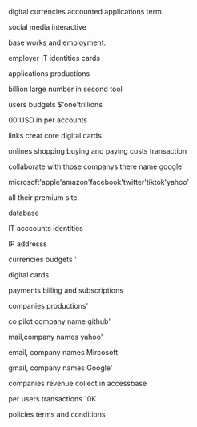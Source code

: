 
digital currencies accounted applications term.

social media interactive 

base works and employment. 

employer IT identities cards

applications productions 

billion large number in second tool

users budgets $'one'trillions 

00'USD in per accounts

links creat core digital cards.

onlines shopping buying and paying costs transaction

collaborate with those companys there name google' 

microsoft'apple'amazon'facebook'twitter'tiktok'yahoo'

all their premium site.

database

 
IT acccounts identities 

IP addresss 

currencies budgets  '

digital cards 

payments billing and subscriptions 

companies productions'

co pilot company name github'

mail,company names yahoo'

email, company names Mircosoft'

gmail, company names Google'

companies revenue collect in accessbase

per users transactions 10K  
 
policies terms and conditions 

